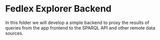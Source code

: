 Fedlex Explorer Backend
=======================

In this folder we will develop a simple backend to proxy the results of queries from the app frontend to the SPARQL API and other remote data sources.
